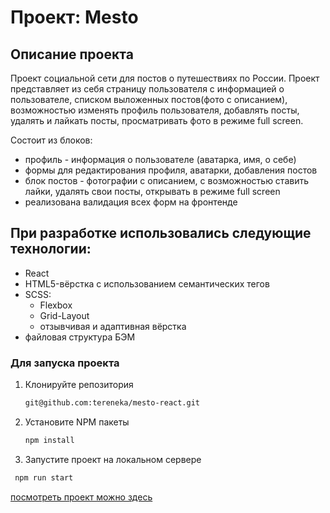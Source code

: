 # Проект: Mesto

## **Описание проекта**

Проект социальной сети для постов о путешествиях по России.
Проект представляет из себя страницу пользователя с информацией о пользователе, списком выложенных постов(фото с описанием), возможностью изменять профиль пользователя, добавлять посты, удалять и лайкать посты, просматривать фото в режиме full screen.

Состоит из блоков:

- профиль - информация о пользователе (аватарка, имя, о себе)
- формы для редактирования профиля, аватарки, добавления постов
- блок постов - фотографии с описанием, с возможностью ставить лайки, удалять свои посты, открывать в режиме full screen
- реализована валидация всех форм на фронтенде

## **При разработке использовались следующие технологии:**

- React
- HTML5-вёрстка с использованием семантических тегов
- SCSS:
  - Flexbox
  - Grid-Layout
  - отзывчивая и адаптивная вёрстка
- файловая структура БЭМ

### Для запуска проекта

1. Клонируйте репозитория
   ```sh
   git@github.com:tereneka/mesto-react.git
   ```
2. Установите NPM пакеты
   ```sh
   npm install
   ```
3. Запустите проект на локальном сервере

```sh
 npm run start
```

[посмотреть проект можно здесь](https://tereneka.github.io/mesto-react/)

